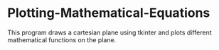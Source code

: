 # Plotting-Mathematical-Equations

This program draws a cartesian plane using tkinter and plots different
mathematical functions on the plane.
